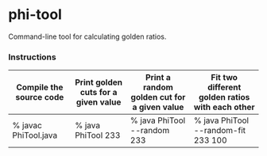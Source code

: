 # phi-tool

Command-line tool for calculating golden ratios.

### Instructions

| Compile the source code | Print golden cuts for a given value | Print a random golden cut for a given value | Fit two different golden ratios with each other |
|---|---|---|---|
| % javac PhiTool.java | % java PhiTool 233 | % java PhiTool --random 233 |% java PhiTool --random-fit 233 100 |

